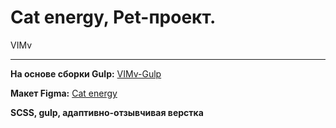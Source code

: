 # Cat energy, Pet-проект.
VIMv

---
**На основе сборки Gulp:** [VIMv-Gulp](https://github.com/VlMv/Gulp-VIMv)

**Макет Figma:** [Cat energy](https://www.figma.com/file/dhJZqrm07NtCE6Dpi91V2b/HTML-2-%2F-%D0%9A%D1%8D%D1%82-%D1%8D%D0%BD%D0%B5%D1%80%D0%B4%D0%B6%D0%B8-(22)?type=design&node-id=0-1&t=1ZTAzaGBy8sfLT9r-0)

**SCSS, gulp, адаптивно-отзывчивая верстка** 
